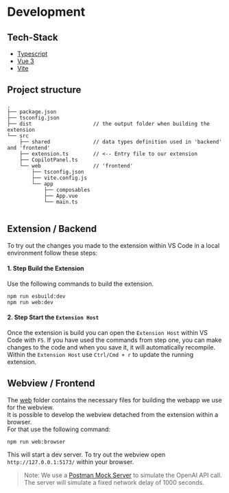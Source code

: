# Development

## Tech-Stack

* [Typescript](https://www.typescriptlang.org/docs/)
* [Vue 3](https://vuejs.org/guide/introduction.html)
* [Vite](https://vitejs.dev/guide/)

## Project structure

```
.
├── package.json
├── tsconfig.json
├── dist                    // the output folder when building the extension
└── src
    ├── shared              // data types definition used in 'backend' and 'frontend'
    ├── extension.ts        // <-- Entry file to our extension
    ├── CopilotPanel.ts
    └── web                 // 'frontend'
        ├── tsconfig.json
        ├── vite.config.js
        └── app
            ├── composables
            ├── App.vue
            └── main.ts
            
```

## Extension / Backend

To try out the changes you made to the extension within VS Code in a local environment follow these steps:

#### 1. Step Build the Extension

Use the following commands to build the extension.

```shell
npm run esbuild:dev
npm run web:dev
```

#### 2. Step Start the `Extension Host`

Once the extension is build you can open the `Extension Host` within VS Code with `F5`.
If you have used the commands from step one, you can make changes to the code and when you save it, it will
automatically recompile.  
Within the `Extension Host` use `Ctrl/Cmd + r` to update the running extension.

## Webview / Frontend

The [web](../src/web) folder contains the necessary files for building the webapp we use for the webview.  
It is possible to develop the webview detached from the extension within a browser.  
For that use the following command:

```shell
npm run web:browser
```

This will start a dev server. To try out the webview open `http://127.0.0.1:5173/` within your browser.

> Note: We use
> a [Postman Mock Server](https://learning.postman.com/docs/designing-and-developing-your-api/mocking-data/setting-up-mock/)
> to simulate the OpenAI API call. The server will simulate a fixed network delay of 1000 seconds.